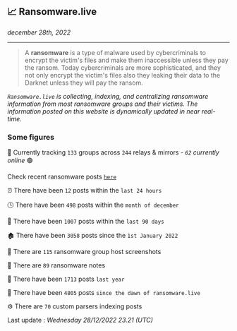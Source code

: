 ## 📈 Ransomware.live
_december 28th, 2022_

---

> A **ransomware** is a type of malware used by cybercriminals to encrypt the victim's files and make them inaccessible unless they pay the ransom. Today cybercriminals are more sophisticated, and they not only encrypt the victim's files also they leaking their data to the Darknet unless they will pay the ransom.


_`Ransomware.live` is collecting, indexing, and centralizing ransomware information from most ransomware groups and their victims. The information posted on this website is dynamically updated in near real-time._

### Some figures 

🔎 Currently tracking `133` groups across `244` relays & mirrors - _`62` currently online_ 🟢

Check recent ransomware posts [`here`](recentposts.md)


⏰ There have been `12` posts within the `last 24 hours`

🕓 There have been `498` posts within the `month of december`

📅 There have been `1007` posts within the `last 90 days`

🏚 There have been `3058` posts since the `1st January 2022`

📸 There are `115` ransomware group host screenshots

📝 There are `89` ransomware notes

🚀 There have been `1713` posts `last year`

🐣 There have been `4805` posts `since the dawn of ransomware.live`

⚙️ There are `70` custom parsers indexing posts



Last update : _Wednesday 28/12/2022 23.21 (UTC)_

